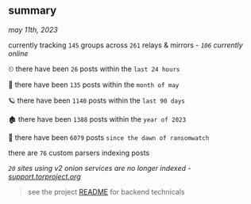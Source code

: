 
## summary
_may 11th, 2023_

currently tracking `145` groups across `261` relays & mirrors - _`106` currently online_

⏲ there have been `26` posts within the `last 24 hours`

🦈 there have been `135` posts within the `month of may`

🪐 there have been `1140` posts within the `last 90 days`

🏚 there have been `1388` posts within the `year of 2023`

🦕 there have been `6079` posts `since the dawn of ransomwatch`

there are `76` custom parsers indexing posts

_`20` sites using v2 onion services are no longer indexed - [support.torproject.org](https://support.torproject.org/onionservices/v2-deprecation/)_

> see the project [README](https://github.com/joshhighet/ransomwatch#ransomwatch--) for backend technicals
